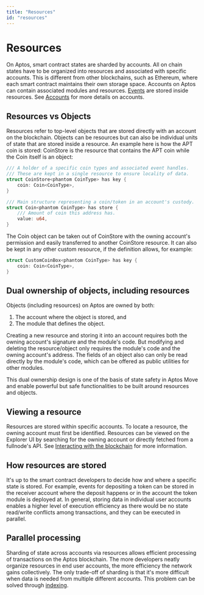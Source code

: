 ```yaml
---
title: "Resources"
id: "resources"
---
```


# Resources

On Aptos, smart contract states are sharded by accounts. All on chain states have to be organized into resources and associated
with specific accounts. This is different from other blockchains, such as Ethereum, where each smart contract maintains
their own storage space. Accounts on Aptos can contain associated modules and resources. [Events](./basics-events.md) are stored
inside resources.
See [Accounts](./basics-accounts.md) for more details on accounts.

## Resources vs Objects
Resources refer to top-level objects that are stored directly with an account on the blockchain. Objects can be resources but
can also be individual units of state that are stored inside a resource. An example here is how the APT coin is stored: CoinStore
is the resource that contains the APT coin while the Coin itself is an object:

```rust
/// A holder of a specific coin types and associated event handles.
/// These are kept in a single resource to ensure locality of data.
struct CoinStore<phantom CoinType> has key {
    coin: Coin<CoinType>,
}

/// Main structure representing a coin/token in an account's custody.
struct Coin<phantom CoinType> has store {
    /// Amount of coin this address has.
    value: u64,
}
```

The Coin object can be taken out of CoinStore with the owning account's permission and easily transferred to another CoinStore
resource. It can also be kept in any other custom resource, if the definition allows, for example:

```rust
struct CustomCoinBox<phantom CoinType> has key {
    coin: Coin<CoinType>,
}
```

## Dual ownership of objects, including resources
Objects (including resources) on Aptos are owned by both:
1. The account where the object is stored, and
2. The module that defines the object.

Creating a new resource and storing it into an account requires both the owning account's signature and the module's code.
But modifying and deleting the resource/object only requires the module's code and the owning account's address. The fields of
an object also can only be read directly by the module's code, which can be offered as public utilities for other modules.

This dual ownership design is one of the basis of state safety in Aptos Move and enable powerful but safe functionalities to
be built around resources and objects.

## Viewing a resource
Resources are stored within specific accounts. To locate a resource, the owning account must first be identified.
Resources can be viewed on the Explorer UI by searching for the owning account or directly fetched from a fullnode's API.
See [Interacting with the blockchain](../guides/interacting-with-the-blockchain.md) for more information.

## How resources are stored
It's up to the smart contract developers to decide how and where a specific state is stored. For example, events for depositing
a token can be stored in the receiver account where the deposit happens or in the account the token module is deployed at.
In general, storing data in individual user accounts enables a higher level of execution efficiency as there would be no
state read/write conflicts among transactions, and they can be executed in parallel.

## Parallel processing
Sharding of state across accounts via resources allows efficient processing of transactions on the Aptos blockchain. The more
developers neatly organize resources in end user accounts, the more efficiency the network gains collectively. The only trade-off
of sharding is that it's more difficult when data is needed from multiple different accounts. This problem can be solved through
[indexing](../guides/indexing.md).
